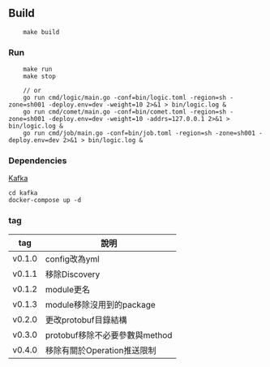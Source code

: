 
## Build
```
    make build
```

### Run
```
    make run
    make stop

    // or
    go run cmd/logic/main.go -conf=bin/logic.toml -region=sh -zone=sh001 -deploy.env=dev -weight=10 2>&1 > bin/logic.log &
    go run cmd/comet/main.go -conf=bin/comet.toml -region=sh -zone=sh001 -deploy.env=dev -weight=10 -addrs=127.0.0.1 2>&1 > bin/logic.log &
    go run cmd/job/main.go -conf=bin/job.toml -region=sh -zone=sh001 -deploy.env=dev 2>&1 > bin/logic.log &

```

### Dependencies
[Kafka](https://kafka.apache.org/quickstart)

    cd kafka
    docker-compose up -d
    
### tag

tag|說明|
---|----|
v0.1.0|config改為yml
v0.1.1|移除Discovery
v0.1.2|module更名
v0.1.3|module移除沒用到的package
v0.2.0|更改protobuf目錄結構
v0.3.0|protobuf移除不必要參數與method
v0.4.0|移除有關於Operation推送限制

